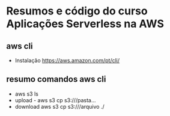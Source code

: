 # Resumos e código do curso Aplicações Serverless na AWS


## aws cli
* Instalação https://aws.amazon.com/pt/cli/

## resumo comandos aws cli
* aws s3 ls
* upload - aws s3 cp <arquivo local> s3://<bucket>/pasta...
* download aws s3 cp s3://<bucket>/arquivo ./
